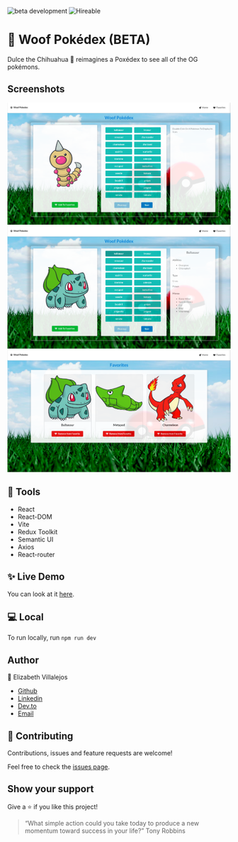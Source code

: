 ![beta development](https://img.shields.io/badge/beta-development-green?style=flat-square)
![Hireable](https://cdn.rawgit.com/hiendv/hireable/master/styles/default/yes.svg)

# :rocket: Woof Pokédex (BETA)

Dulce the Chihuahua :dog: reimagines a Poxédex to see all of the OG pokémons. 

## Screenshots

![Home](docs/pokemon1.png)
![HomeList](docs/pokemon2.png)
![Favorites](docs/pokemon3.png)

## 🔨 Tools
- React
- React-DOM
- Vite
- Redux Toolkit
- Semantic UI
- Axios
- React-router


## ✨ Live Demo

You can look at it [here](https://woof-pokedex.netlify.app/).


## 💻 Local

To run locally, run ```npm run dev```


## Author

👤 Elizabeth Villalejos

- [Github](https://github.com/misselliev)
- [Linkedin](https://linkedin.com/elivillalejos)
- [Dev.to](https://dev.to/misselliev)
- [Email](mailto:elizabeth.villalejos@gmail.com?subject=Website%20Inquiry)


## 🤝 Contributing

Contributions, issues and feature requests are welcome!

Feel free to check the [issues page](issues/).

## Show your support

Give a ⭐️ if you like this project!

> “What simple action could you take today to produce a new momentum toward success in your life?” Tony Robbins
